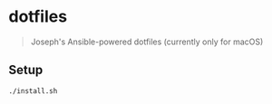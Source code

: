 # dotfiles
> Joseph's Ansible-powered dotfiles (currently only for macOS)

## Setup
```bash
./install.sh
```
